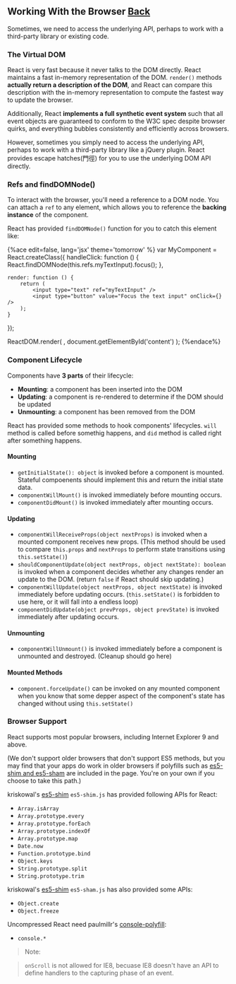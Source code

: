 ## Working With the Browser [Back](./../react.md)

Sometimes, we need to access the underlying API, perhaps to work with a third-party library or existing code.

### The Virtual DOM

React is very fast because it never talks to the DOM directly. React maintains a fast in-memory representation of the DOM. `render()` methods **actually return a description of the DOM**, and React can compare this description with the in-memory representation to compute the fastest way to update the browser.

Additionally, React **implements a full synthetic event system** such that all event objects are guaranteed to conform to the W3C spec despite browser quirks, and everything bubbles consistently and efficiently across browsers.

However, sometimes you simply need to access the underlying API, perhaps to work with a third-party library like a jQuery plugin. React provides escape hatches(門徑) for you to use the underlying DOM API directly.

### Refs and findDOMNode()

To interact with the browser, you'll need a reference to a DOM node. You can attach a `ref` to any element, which allows you to reference the **backing instance** of the component.

React has provided `findDOMNode()` function for you to catch this element like:

{%ace edit=false, lang='jsx' theme='tomorrow' %}
var MyComponent = React.createClass({
    handleClick: function () {
        React.findDOMNode(this.refs.myTextInput).focus();
    },

    render: function () {
        return (
            <input type="text" ref="myTextInput" />
            <input type="button" value="Focus the text input" onClick={} />
        );
    }
});

ReactDOM.render(
    <MyComponent />,
    document.getElementById('content')
);
{%endace%}

### Component Lifecycle

Components have **3 parts** of their lifecycle:

- **Mounting**: a component has been inserted into the DOM
- **Updating**: a component is re-rendered to determine if the DOM should be updated
- **Unmounting**: a component has been removed from the DOM

React has provided some methods to hook components' lifecycles. `will` method is called before somethig happens, and `did` method is called right after something happens.

#### Mounting

- `getInitialState(): object` is invoked before a component is mounted. Stateful compoenents should implement this and return the initial state data.
- `componentWillMount()` is invoked immediately before mounting occurs.
- `componentDidMount()` is invoked immediately after mounting occurs.

#### Updating

- `componentWillReceiveProps(object nextProps)` is invoked when a mounted component receives new props. (This method should be used to compare `this.props` and `nextProps` to perform state transitions using `this.setState()`)
- `shouldComponentUpdate(object nextProps, object nextState): boolean` is invoked when a component decides whether any changes render an update to the DOM. (return `false` if React should skip updating.)
- `componentWillUpdate(object nextProps, object nextState)` is invoked immediately before updating occurs. (`this.setState()` is forbidden to use here, or it will fall into a endless loop)
- `componentDidUpdate(object prevProps, object prevState)` is invoked immediately after updating occurs.

#### Unmounting

- `componentWillUnmount()` is invoked immediately before a component is unmounted and destroyed. (Cleanup should go here)

#### Mounted Methods

- `component.forceUpdate()` can be invoked on any mounted component when you know that some depper aspect of the component's state has changed without using `this.setState()`

### Browser Support

React supports most popular browsers, including Internet Explorer 9 and above.

(We don't support older browsers that don't support ES5 methods, but you may find that your apps do work in older browsers if polyfills such as [es5-shim and es5-sham](https://github.com/es-shims/es5-shim) are included in the page. You're on your own if you choose to take this path.)

kriskowal's [es5-shim](https://github.com/kriskowal/es5-shim) `es5-shim.js` has provided following APIs for React:

- `Array.isArray`
- `Array.prototype.every`
- `Array.prototype.forEach`
- `Array.prototype.indexOf`
- `Array.prototype.map`
- `Date.now`
- `Function.prototype.bind`
- `Object.keys`
- `String.prototype.split`
- `String.prototype.trim`

kriskowal's [es5-shim](https://github.com/kriskowal/es5-shim) `es5-sham.js` has also provided some APIs:

- `Object.create`
- `Object.freeze`

Uncompressed React need paulmillr's [console-polyfill](https://github.com/paulmillr/console-polyfill):

- `console.*`

> Note:

> `onScroll` is not allowed for IE8, becuase IE8 doesn't have an API to define handlers to the capturing phase of an event.